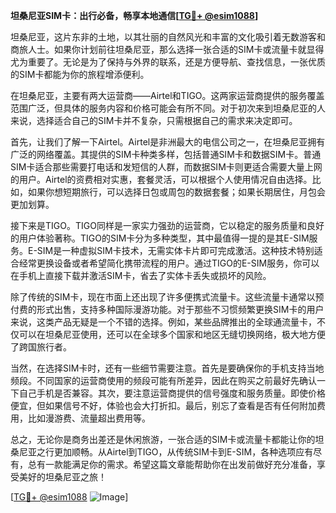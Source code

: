 **坦桑尼亚SIM卡：出行必备，畅享本地通信[[TG💪+ @esim1088](https://t.me/s/esim1088)]**

坦桑尼亚，这片东非的土地，以其壮丽的自然风光和丰富的文化吸引着无数游客和商旅人士。如果你计划前往坦桑尼亚，那么选择一张合适的SIM卡或流量卡就显得尤为重要了。无论是为了保持与外界的联系，还是方便导航、查找信息，一张优质的SIM卡都能为你的旅程增添便利。

在坦桑尼亚，主要有两大运营商——Airtel和TIGO。这两家运营商提供的服务覆盖范围广泛，但具体的服务内容和价格可能会有所不同。对于初次来到坦桑尼亚的人来说，选择适合自己的SIM卡并不复杂，只需根据自己的需求来决定即可。

首先，让我们了解一下Airtel。Airtel是非洲最大的电信公司之一，在坦桑尼亚拥有广泛的网络覆盖。其提供的SIM卡种类多样，包括普通SIM卡和数据SIM卡。普通SIM卡适合那些需要打电话和发短信的人群，而数据SIM卡则更适合需要大量上网的用户。Airtel的资费相对实惠，套餐灵活，可以根据个人使用情况自由选择。比如，如果你想短期旅行，可以选择日包或周包的数据套餐；如果长期居住，月包会更加划算。

接下来是TIGO。TIGO同样是一家实力强劲的运营商，它以稳定的服务质量和良好的用户体验著称。TIGO的SIM卡分为多种类型，其中最值得一提的是其E-SIM服务。E-SIM是一种虚拟SIM卡技术，无需实体卡片即可完成激活。这种技术特别适合经常更换设备或者希望简化携带流程的用户。通过TIGO的E-SIM服务，你可以在手机上直接下载并激活SIM卡，省去了实体卡丢失或损坏的风险。

除了传统的SIM卡，现在市面上还出现了许多便携式流量卡。这些流量卡通常以预付费的形式出售，支持多种国际漫游功能。对于那些不习惯频繁更换SIM卡的用户来说，这类产品无疑是一个不错的选择。例如，某些品牌推出的全球通流量卡，不仅可以在坦桑尼亚使用，还可以在全球多个国家和地区无缝切换网络，极大地方便了跨国旅行者。

当然，在选择SIM卡时，还有一些细节需要注意。首先是要确保你的手机支持当地频段。不同国家的运营商使用的频段可能有所差异，因此在购买之前最好先确认一下自己手机是否兼容。其次，要注意运营商提供的信号强度和服务质量。即使价格便宜，但如果信号不好，体验也会大打折扣。最后，别忘了查看是否有任何附加费用，比如漫游费、流量超出费用等。

总之，无论你是商务出差还是休闲旅游，一张合适的SIM卡或流量卡都能让你的坦桑尼亚之行更加顺畅。从Airtel到TIGO，从传统SIM卡到E-SIM，各种选项应有尽有，总有一款能满足你的需求。希望这篇文章能帮助你在出发前做好充分准备，享受美好的坦桑尼亚之旅！

[[TG💪+ @esim1088](https://t.me/s/esim1088) ![Image](https://i.postimg.cc/4NQfJmqS/Snipaste-2025-05-13-00-14-12.png)]